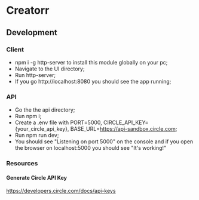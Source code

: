 # Creatorr

## Development

### Client

- npm i -g http-server to install this module globally on your pc;
- Navigate to the UI directory;
- Run http-server;
- If you go http://localhost:8080 you should see the app running;

### API

- Go the the api directory;
- Run npm i;
- Create a .env file with PORT=5000, CIRCLE_API_KEY={your_circle_api_key}, BASE_URL=https://api-sandbox.circle.com;
- Run npm run dev;
- You should see "Listening on port 5000" on the console and if you open the browser on localhost:5000 you should see "It's working!"

### Resources

#### Generate Circle API Key

https://developers.circle.com/docs/api-keys
